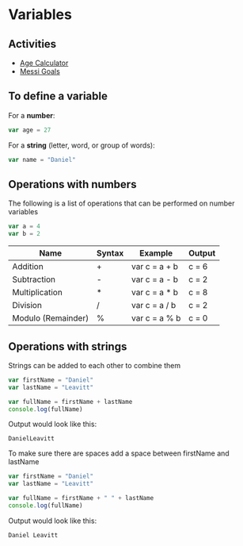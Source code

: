 # Variables

## Activities

-  [Age Calculator](https://github.com/danleavitt0/codecamp-examples/tree/master/variables/examples/ageCalculator)
- [Messi Goals](https://github.com/danleavitt0/codecamp-examples/tree/master/variables/examples/messiGoals)

## To define a variable

For a **number**:
```js
var age = 27
```
For a **string** (letter, word, or group of words):
```js
var name = "Daniel"
```

## Operations with numbers

The following is a list of operations that can be performed on number variables

```js
var a = 4
var b = 2
```

Name | Syntax | Example | Output
--------|------|------|-------
Addition | + | var c = a + b | c = 6
Subtraction | - | var c = a - b | c = 2
Multiplication | * | var c = a * b | c = 8
Division | / | var c = a / b | c = 2
Modulo (Remainder) | % | var c = a % b | c = 0

## Operations with strings

Strings can be added to each other to combine them

```js
var firstName = "Daniel"
var lastName = "Leavitt"

var fullName = firstName + lastName
console.log(fullName)
```
Output would look like this:
```
DanielLeavitt
```

To make sure there are spaces add a space between firstName and lastName
```js
var firstName = "Daniel"
var lastName = "Leavitt"

var fullName = firstName + " " + lastName
console.log(fullName)
```
Output would look like this:
```
Daniel Leavitt
```
